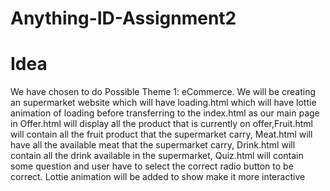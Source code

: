 # Anything-ID-Assignment2
# Idea 
We have chosen to do Possible Theme 1: eCommerce. 
We will be creating an supermarket website which will have loading.html which will have lottie animation of loading before transferring to the index.html as our main page in Offer.html will display all the product that is currently on offer,Fruit.html will contain all the fruit product that the supermarket carry, Meat.html will have all the available meat that the supermarket carry, Drink.html will contain all the drink available in the supermarket, Quiz.html will contain some question and user have to select the correct radio button to be correct. Lottie animation will be added to show make it more interactive 
